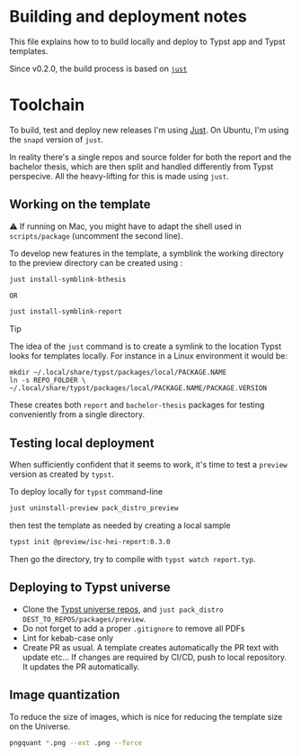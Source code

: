# Building and deployment notes 
This file explains how to to build locally and deploy to Typst app and Typst templates. 

Since v0.2.0, the build process is based on [`just`](https://github.com/casey/just)


# Toolchain
To build, test and deploy new releases I'm using [Just](https://github.com/casey/just). On Ubuntu, I'm using the `snapd` version of `just`.

In reality there's a single repos and source folder for both the report and the bachelor thesis, which are then split and handled differently from Typst perspecive. All the heavy-lifting for this is made using `just`.

## Working on the template
:warning: If running on Mac, you might have to adapt the shell used in `scripts/package` (uncomment the second line).

To develop new features in the template, a symblink the working directory to the preview directory can be created using :

```bash
just install-symblink-bthesis

OR

just install-symblink-report
```

> [!TIP]
> The idea of the `just` command is to create a symlink to the location Typst looks for templates locally. For instance in a Linux environment it would be:
>
> ```shell
> mkdir ~/.local/share/typst/packages/local/PACKAGE.NAME
> ln -s REPO_FOLDER \
> ~/.local/share/typst/packages/local/PACKAGE.NAME/PACKAGE.VERSION
> ```
>

These creates both `report` and `bachelor-thesis` packages for testing conveniently from a single directory.

## Testing local deployment
When sufficiently confident that it seems to work, it's time to test a `preview` version as created by `typst`.

To deploy locally for `typst` command-line

```bash
just uninstall-preview pack_distro_preview
```

then test the template as needed by creating a local sample

```bash
typst init @preview/isc-hei-report:0.3.0
```

Then go the directory, try to compile with `typst watch report.typ`.

## Deploying to Typst universe

- Clone the [Typst universe repos](https://github.com/typst/packages/tree/main), and `just pack_distro DEST_TO_REPOS/packages/preview`. 
- Do not forget to add a proper `.gitignore` to remove all PDFs
- Lint for kebab-case only
- Create PR as usual. A template creates automatically the PR text with update etc... If changes are required by CI/CD, push to local repository. It updates the PR automatically.

## Image quantization
To reduce the size of images, which is nice for reducing the template size on the Universe.

```bash
pngquant *.png --ext .png --force
```